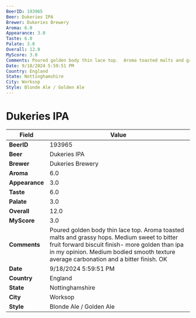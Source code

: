 ```yaml
---
BeerID: 193965
Beer: Dukeries IPA
Brewer: Dukeries Brewery
Aroma: 6.0
Appearance: 3.0
Taste: 6.0
Palate: 3.0
Overall: 12.0
MyScore: 3.0
Comments: Poured golden body thin lace top.  Aroma toasted malts and grassy hops.  Medium sweet to bitter fruit forward biscuit finish- more golden than ipa in my opinion.  Medium bodied smooth texture average carbonation and a bitter finish.  OK
Date: 9/18/2024 5:59:51 PM
Country: England
State: Nottinghamshire
City: Worksop
Style: Blonde Ale / Golden Ale
---
```


# Dukeries IPA

| Field         | Value |
|---------------|-------|
| **BeerID** | 193965 |
| **Beer** | Dukeries IPA |
| **Brewer** | Dukeries Brewery |
| **Aroma** | 6.0 |
| **Appearance** | 3.0 |
| **Taste** | 6.0 |
| **Palate** | 3.0 |
| **Overall** | 12.0 |
| **MyScore** | 3.0 |
| **Comments** | Poured golden body thin lace top.  Aroma toasted malts and grassy hops.  Medium sweet to bitter fruit forward biscuit finish- more golden than ipa in my opinion.  Medium bodied smooth texture average carbonation and a bitter finish.  OK  |
| **Date** | 9/18/2024 5:59:51 PM |
| **Country** | England |
| **State** | Nottinghamshire |
| **City** | Worksop |
| **Style** | Blonde Ale / Golden Ale |
